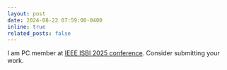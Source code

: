 ```yaml
---
layout: post
date: 2024-08-22 07:59:00-0400
inline: true
related_posts: false
---
```


I am PC member at [IEEE ISBI 2025 conference](https://biomedicalimaging.org/2025/). Consider submitting your work.
